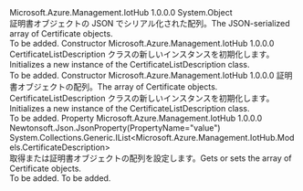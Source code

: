 <Type Name="CertificateListDescription" FullName="Microsoft.Azure.Management.IotHub.Models.CertificateListDescription">
  <TypeSignature Language="C#" Value="public class CertificateListDescription" />
  <TypeSignature Language="ILAsm" Value=".class public auto ansi beforefieldinit CertificateListDescription extends System.Object" />
  <TypeSignature Language="DocId" Value="T:Microsoft.Azure.Management.IotHub.Models.CertificateListDescription" />
  <TypeSignature Language="VB.NET" Value="Public Class CertificateListDescription" />
  <TypeSignature Language="F#" Value="type CertificateListDescription = class" />
  <AssemblyInfo>
    <AssemblyName>Microsoft.Azure.Management.IotHub</AssemblyName>
    <AssemblyVersion>1.0.0.0</AssemblyVersion>
  </AssemblyInfo>
  <Base>
    <BaseTypeName>System.Object</BaseTypeName>
  </Base>
  <Interfaces />
  <Docs>
    <summary>
            <span data-ttu-id="35813-101">証明書オブジェクトの JSON でシリアル化された配列。</span><span class="sxs-lookup"><span data-stu-id="35813-101">The JSON-serialized array of Certificate objects.</span></span>
            </summary>
    <remarks>To be added.</remarks>
  </Docs>
  <Members>
    <Member MemberName=".ctor">
      <MemberSignature Language="C#" Value="public CertificateListDescription ();" />
      <MemberSignature Language="ILAsm" Value=".method public hidebysig specialname rtspecialname instance void .ctor() cil managed" />
      <MemberSignature Language="DocId" Value="M:Microsoft.Azure.Management.IotHub.Models.CertificateListDescription.#ctor" />
      <MemberSignature Language="VB.NET" Value="Public Sub New ()" />
      <MemberType>Constructor</MemberType>
      <AssemblyInfo>
        <AssemblyName>Microsoft.Azure.Management.IotHub</AssemblyName>
        <AssemblyVersion>1.0.0.0</AssemblyVersion>
      </AssemblyInfo>
      <Parameters />
      <Docs>
        <summary>
            <span data-ttu-id="35813-102">CertificateListDescription クラスの新しいインスタンスを初期化します。</span><span class="sxs-lookup"><span data-stu-id="35813-102">Initializes a new instance of the CertificateListDescription class.</span></span>
            </summary>
        <remarks>To be added.</remarks>
      </Docs>
    </Member>
    <Member MemberName=".ctor">
      <MemberSignature Language="C#" Value="public CertificateListDescription (System.Collections.Generic.IList&lt;Microsoft.Azure.Management.IotHub.Models.CertificateDescription&gt; value = null);" />
      <MemberSignature Language="ILAsm" Value=".method public hidebysig specialname rtspecialname instance void .ctor(class System.Collections.Generic.IList`1&lt;class Microsoft.Azure.Management.IotHub.Models.CertificateDescription&gt; value) cil managed" />
      <MemberSignature Language="DocId" Value="M:Microsoft.Azure.Management.IotHub.Models.CertificateListDescription.#ctor(System.Collections.Generic.IList{Microsoft.Azure.Management.IotHub.Models.CertificateDescription})" />
      <MemberSignature Language="VB.NET" Value="Public Sub New (Optional value As IList(Of CertificateDescription) = null)" />
      <MemberSignature Language="F#" Value="new Microsoft.Azure.Management.IotHub.Models.CertificateListDescription : System.Collections.Generic.IList&lt;Microsoft.Azure.Management.IotHub.Models.CertificateDescription&gt; -&gt; Microsoft.Azure.Management.IotHub.Models.CertificateListDescription" Usage="new Microsoft.Azure.Management.IotHub.Models.CertificateListDescription value" />
      <MemberType>Constructor</MemberType>
      <AssemblyInfo>
        <AssemblyName>Microsoft.Azure.Management.IotHub</AssemblyName>
        <AssemblyVersion>1.0.0.0</AssemblyVersion>
      </AssemblyInfo>
      <Parameters>
        <Parameter Name="value" Type="System.Collections.Generic.IList&lt;Microsoft.Azure.Management.IotHub.Models.CertificateDescription&gt;" />
      </Parameters>
      <Docs>
        <param name="value"><span data-ttu-id="35813-103">証明書オブジェクトの配列。</span><span class="sxs-lookup"><span data-stu-id="35813-103">The array of Certificate objects.</span></span></param>
        <summary>
            <span data-ttu-id="35813-104">CertificateListDescription クラスの新しいインスタンスを初期化します。</span><span class="sxs-lookup"><span data-stu-id="35813-104">Initializes a new instance of the CertificateListDescription class.</span></span>
            </summary>
        <remarks>To be added.</remarks>
      </Docs>
    </Member>
    <Member MemberName="Value">
      <MemberSignature Language="C#" Value="public System.Collections.Generic.IList&lt;Microsoft.Azure.Management.IotHub.Models.CertificateDescription&gt; Value { get; set; }" />
      <MemberSignature Language="ILAsm" Value=".property instance class System.Collections.Generic.IList`1&lt;class Microsoft.Azure.Management.IotHub.Models.CertificateDescription&gt; Value" />
      <MemberSignature Language="DocId" Value="P:Microsoft.Azure.Management.IotHub.Models.CertificateListDescription.Value" />
      <MemberSignature Language="VB.NET" Value="Public Property Value As IList(Of CertificateDescription)" />
      <MemberSignature Language="F#" Value="member this.Value : System.Collections.Generic.IList&lt;Microsoft.Azure.Management.IotHub.Models.CertificateDescription&gt; with get, set" Usage="Microsoft.Azure.Management.IotHub.Models.CertificateListDescription.Value" />
      <MemberType>Property</MemberType>
      <AssemblyInfo>
        <AssemblyName>Microsoft.Azure.Management.IotHub</AssemblyName>
        <AssemblyVersion>1.0.0.0</AssemblyVersion>
      </AssemblyInfo>
      <Attributes>
        <Attribute>
          <AttributeName>Newtonsoft.Json.JsonProperty(PropertyName="value")</AttributeName>
        </Attribute>
      </Attributes>
      <ReturnValue>
        <ReturnType>System.Collections.Generic.IList&lt;Microsoft.Azure.Management.IotHub.Models.CertificateDescription&gt;</ReturnType>
      </ReturnValue>
      <Docs>
        <summary>
            <span data-ttu-id="35813-105">取得または証明書オブジェクトの配列を設定します。</span><span class="sxs-lookup"><span data-stu-id="35813-105">Gets or sets the array of Certificate objects.</span></span>
            </summary>
        <value>To be added.</value>
        <remarks>To be added.</remarks>
      </Docs>
    </Member>
  </Members>
</Type>